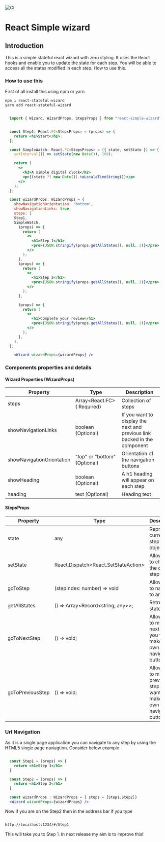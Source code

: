 ![CI](https://github.com/kmughal/react-simple-wizard/workflows/CI/badge.svg)

# React Simple wizard

## Introduction

This is a simple stateful react wizard with zero styling. It uses the React hooks and enable you to update the state for each step. You will be able to
access all the states modified in each step. How to use this.

### How to use this

First of all install this using npm or yarn 

```sh
npm i react-stateful-wizard
yarn add react-stateful-wizard
```


```jsx

  import { Wizard, WizardProps, StepsProps } from "react-simple-wizard"


  const Step1: React.FC<StepsProps> = (props) => {
    return <h1>Start</h1>;
  };

  const SimpleWatch: React.FC<StepsProps> = ({ state, setState }) => {
    setInterval(() => setState(new Date()), 100);

    return (
      <>
        <h2>A simple digital clock</h2>
        <p>{(state ?? new Date()).toLocaleTimeString()}</p>
      </>
    );
  };

  const wizardProps: WizardProps = {
    showNavigationOrientation: 'bottom',
    showNavigationLinks: true,
    steps: [
    Step1,
    SimpleWatch,
      (props) => {
        return (
          <>
            <h1>Step 1</h1>
            <pre>{JSON.stringify(props.getAllStates(), null, 2)}</pre>
          </>
        );
      },
      (props) => {
        return (
          <>
            <h1>Step 2</h1>
            <pre>{JSON.stringify(props.getAllStates(), null, 2)}</pre>
          </>
        );
      },

      (props) => {
        return (
          <>
            <h1>Complete your review</h1>
            <pre>{JSON.stringify(props.getAllStates(), null, 2)}</pre>
          </>
        );
      },
    ],
  };

    <Wizard wizardProps={wizardProps} />

```

### Components properties and details

#### Wizard Properties (WizardProps)

| Property                  | Type                                    | Description                                                               |
| ------------------------- | --------------------------------------- | ------------------------------------------------------------------------- |
| steps                     | Array<React.FC<StepsProps>> ( Required) | Collection of steps                                                       |
| showNavigationLinks       | boolean (Optional)                      | If you want to display the next and previous link backed in the component |
| showNavigationOrientation | "top" or "bottom" (Optional)            | Orientation of the navigation buttons                                     |
| showHeading               | boolean (Optional)                      | A h1 heading will appear on each step                                     |
| heading                   | text (Optional)                         | Heading text                                                              |

#### StepsProps

| Property         | Type                                      | Description                                                                           |
| ---------------- | ----------------------------------------- | ------------------------------------------------------------------------------------- |
| state            | any                                       | Represent current step state object                                                   |
| setState         | React.Dispatch<React.SetStateAction<any>> | Allows you to change the current step state                                           |
| goToStep         | (stepIndex: number) => void               | Allows you to navigate to any step                                                    |
| getAllStates     | () => Array<Record<string, any>>;         | Retruns all states                                                                    |
| goToNextStep     | () => void;                               | Allows you to move to next step (if you want to make your own navigation buttons)     |
| goToPreviousStep | () => void;                               | Allows you to move to previous step (if you want to make your own navigation buttons) |

### Url Navigation

As it is a single page application you can navigate to any step by using the HTML5 single page naviagtion. Consider below example

```jsx

  const Step1 = (props) => {
    return <h1>Step 1</h1>
  }

  const Step2 = (props) => {
    return <h1>Step 2</h1>
  }

  const wizardProps : WizardProps = { steps = [Step1,Step2]}
  <Wizard wizardProps={wizardProps} />

```

Now if you are on the Step2 then in the address bar if you type 

````html

http://localhost:1234/#/Step1 

````

This will take you to Step 1. In next release my aim is to improve this!

